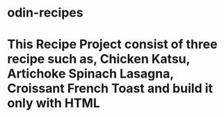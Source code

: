 <h1 color="green">odin-recipes<h1>

<p>This Recipe Project consist of three recipe such as, Chicken Katsu, Artichoke Spinach Lasagna, Croissant French Toast and build it only with HTML</p>
